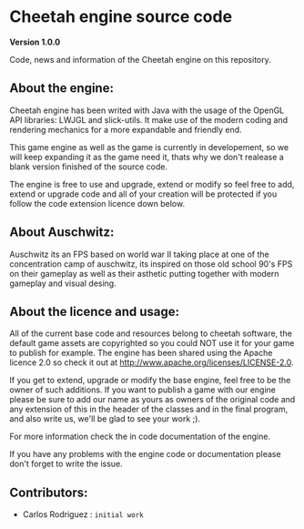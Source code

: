 # Cheetah engine source code

**Version 1.0.0**

Code, news and information of the Cheetah engine on this repository.

## About the engine:

Cheetah engine has been writed with Java with the usage of the OpenGL API libraries: LWJGL and slick-utils. It make use of the modern coding and rendering mechanics for a more expandable and friendly end.

This game engine as well as the game is currently in developement, so we will keep expanding it as the game need it, thats why we don't realease
a blank version finished of the source code.

The engine is free to use and upgrade, extend or modify so feel free to add, extend or upgrade code and all of your creation will be protected if you follow the code extension licence down below.

## About Auschwitz:

Auschwitz its an FPS based on world war II taking place at one of the concentration camp of auschwitz, its inspired on those old school
90's FPS on their gameplay as well as their asthetic putting together with modern gameplay and visual desing. 

## About the licence and usage:

All of the current base code and resources belong to cheetah software, the default game assets are copyrighted so you could NOT use it for 
your game to publish for example. The engine has been shared using the Apache licence 2.0 so check it out at 
http://www.apache.org/licenses/LICENSE-2.0.

If you get to extend, upgrade or modify the base engine, feel free to be the owner of such additions. If you want to publish a game with our engine please be sure to add our name as yours as owners of the original code and any extension of this in the header of the classes and in the final program, and also write us, we'll be glad to see your work ;).

For more information check the in code documentation of the engine.

If you have any problems with the engine code or documentation please don't forget to write the issue.

## Contributors:

- Carlos Rodriguez : `initial work`

